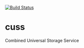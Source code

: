 
[![Build Status](https://travis-ci.org/influentialpublishers/cuss.svg?branch=master)](https://travis-ci.org/influentialpublishers/cuss)

# cuss
Combined Universal Storage Service
